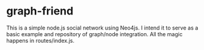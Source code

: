 graph-friend
============

This is a simple node.js social network using Neo4js. I intend it to serve as a basic example and repository of graph/node integration. All the magic happens in routes/index.js.
